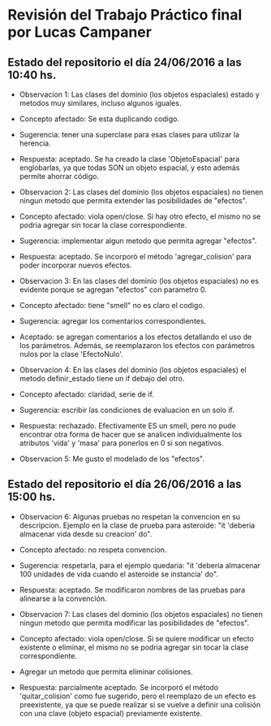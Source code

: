 # Revisión del Trabajo Práctico final por Lucas Campaner
## Estado del repositorio el día 24/06/2016 a las 10:40 hs.

* Observacion 1: Las clases del dominio (los objetos espaciales) estado y metodos muy similares, incluso algunos iguales. 
* Concepto afectado: Se esta duplicando codigo. 
* Sugerencia: tener una superclase para esas clases para utilizar la herencia.
* Respuesta: aceptado. Se ha creado la clase 'ObjetoEspacial' para englobarlas, ya que todas SON un objeto espacial, y esto además permite ahorrar código.

* Observacion 2: Las clases del dominio (los objetos espaciales) no tienen ningun metodo que permita extender las posibilidades de "efectos". 
* Concepto afectado: viola open/close. Si hay otro efecto, el mismo no se podria agregar sin tocar la clase correspondiente.
* Sugerencia: implementar algun metodo que permita agregar "efectos".
* Respuesta: aceptado. Se incorporó el método 'agregar_colision' para poder incorporar nuevos efectos.

* Observacion 3: En las clases del dominio (los objetos espaciales) no es evidente porque se agregan "efectos" con parametro 0.
* Concepto afectado: tiene "smell" no es claro el codigo.
* Sugerencia: agregar los comentarios correspondientes.
* Aceptado: se agregan comentarios a los efectos detallando el uso de los parámetros. Además, se reemplazaron los efectos con parámetros nulos por la clase 'EfectoNulo'.

* Observacion 4: En las clases del dominio (los objetos espaciales) el metodo definir_estado tiene un if debajo del otro.
* Concepto afectado: claridad, serie de if.
* Sugerencia: escribir las condiciones de evaluacion en un solo if.
* Respuesta: rechazado. Efectivamente ES un smell, pero no pude encontrar otra forma de hacer que se analicen individualmente los atributos 'vida' y 'masa' para ponerlos en 0 si son negativos.

* Observacion 5: Me gusto el modelado de los "efectos".

## Estado del repositorio el día 26/06/2016 a las 15:00 hs.
* Observacion 6: Algunas pruebas no respetan la convencion en su descripcion. Ejemplo en la clase de prueba para asteroide: "it 'deberia almacenar vida desde su creacion' do".
* Concepto afectado: no respeta convencion.
* Sugerencia: respetarla, para el ejemplo quedaria: "it 'deberia almacenar 100 unidades de vida cuando el asteroide se instancia' do".
* Respuesta: aceptado. Se modificaron nombres de las pruebas para alinearse a la convención.

* Observacion 7: Las clases del dominio (los objetos espaciales) no tienen ningun metodo que permita modificar las posibilidades de "efectos". 
* Concepto afectado: viola open/close. Si se quiere modificar un efecto existente o eliminar, el mismo no se podria agregar sin tocar la clase correspondiente.
* Agregar un metodo que permita eliminar colisiones.
* Respuesta: parcialmente aceptado. Se incorporó el método 'quitar_colision' como fue sugerido, pero el reemplazo de un efecto es preexistente, ya que se puede realizar si se vuelve a definir una colisión con una clave (objeto espacial) previamente existente.
